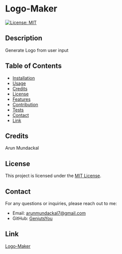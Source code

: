 # Logo-Maker

[![License: MIT](https://img.shields.io/badge/License-MIT-yellow.svg)](https://opensource.org/licenses/MIT)

## Description

Generate Logo from user input

## Table of Contents

- [Installation](#installation)
- [Usage](#usage)
- [Credits](#credits)
- [License](#license)
- [Features](#features)
- [Contribution](#contribution)
- [Tests](#tests)
- [Contact](#contact)
- [Link](#link)

## Credits

Arun Mundackal

## License

This project is licensed under the [MIT License](https://opensource.org/licenses/MIT).

## Contact
For any questions or inquiries, please reach out to me:
- Email: arunmundackal7@gmail.com
- GitHub: [GenjutsYou](https://github.com/GenjutsYou)

## Link

[Logo-Maker](https://drive.google.com/file/d/1WLEbmZX4HDHUr4FtzBmD3Klh04EcKLm4/view)
